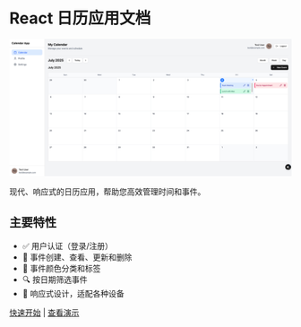 # React 日历应用文档

![日历应用截图](./public/calendar-screenshot.png)

现代、响应式的日历应用，帮助您高效管理时间和事件。

## 主要特性

- ✅ 用户认证（登录/注册）
- 📅 事件创建、查看、更新和删除
- 🎨 事件颜色分类和标签
- 🔍 按日期筛选事件
- 📱 响应式设计，适配各种设备

[快速开始](/getting-started) | [查看演示](#)

